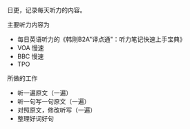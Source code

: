 日更，记录每天听力的内容。

主要听力内容为

- 每日英语听力的《韩刚B2A"译点通"：听力笔记快速上手宝典》
- VOA 慢速
- BBC 慢速
- TPO

所做的工作

- 听一遍原文（一遍）
- 听一句写一句原文（一遍）
- 对照原文，修改听写（一遍）
- 整理好词好句
